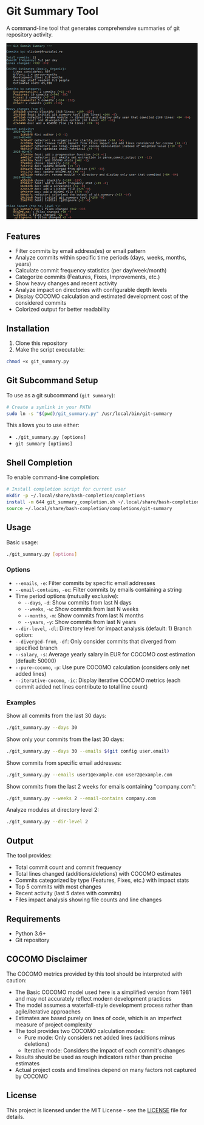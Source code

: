 # Git Summary Tool

A command-line tool that generates comprehensive summaries of git repository activity.

![Git Summary Tool Screenshot](screenshot.png)

## Features

- Filter commits by email address(es) or email pattern
- Analyze commits within specific time periods (days, weeks, months, years)
- Calculate commit frequency statistics (per day/week/month)
- Categorize commits (Features, Fixes, Improvements, etc.)
- Show heavy changes and recent activity
- Analyze impact on directories with configurable depth levels
- Display COCOMO calculation and estimated development cost of the considered commits
- Colorized output for better readability

## Installation

1. Clone this repository
2. Make the script executable:
```bash
chmod +x git_summary.py
```

## Git Subcommand Setup

To use as a git subcommand (`git summary`):

```bash
# Create a symlink in your PATH
sudo ln -s "$(pwd)/git_summary.py" /usr/local/bin/git-summary
```

This allows you to use either:
- `./git_summary.py [options]`
- `git summary [options]`

## Shell Completion

To enable command-line completion:

```bash
# Install completion script for current user
mkdir -p ~/.local/share/bash-completion/completions
install -m 644 git_summary_completion.sh ~/.local/share/bash-completion/completions/git-summary
source ~/.local/share/bash-completion/completions/git-summary
```

## Usage

Basic usage:
```bash
./git_summary.py [options]
```

### Options

- `--emails`, `-e`: Filter commits by specific email addresses
- `--email-contains`, `-ec`: Filter commits by emails containing a string
- Time period options (mutually exclusive):
  - `--days`, `-d`: Show commits from last N days
  - `--weeks`, `-w`: Show commits from last N weeks
  - `--months`, `-m`: Show commits from last N months
  - `--years`, `-y`: Show commits from last N years
- `--dir-level`, `-dl`: Directory level for impact analysis (default: 1)
Branch option:
- `--diverged-from`, `-df`: Only consider commits that diverged from specified branch
- `--salary`, `-s`: Average yearly salary in EUR for COCOMO cost estimation (default: 50000)
- `--pure-cocomo`, `-p`: Use pure COCOMO calculation (considers only net added lines)
- `--iterative-cocomo`, `-ic`: Display iterative COCOMO metrics (each commit added net lines contribute to total line count)

### Examples

Show all commits from the last 30 days:
```bash
./git_summary.py --days 30
```

Show only your commits from the last 30 days:
```bash
./git_summary.py --days 30 --emails $(git config user.email)
```

Show commits from specific email addresses:
```bash
./git_summary.py --emails user1@example.com user2@example.com
```

Show commits from the last 2 weeks for emails containing "company.com":
```bash
./git_summary.py --weeks 2 --email-contains company.com
```

Analyze modules at directory level 2:
```bash
./git_summary.py --dir-level 2
```

## Output

The tool provides:
- Total commit count and commit frequency
- Total lines changed (additions/deletions) with COCOMO estimates
- Commits categorized by type (Features, Fixes, etc.) with impact stats
- Top 5 commits with most changes
- Recent activity (last 5 dates with commits)
- Files impact analysis showing file counts and line changes

## Requirements

- Python 3.6+
- Git repository

## COCOMO Disclaimer

The COCOMO metrics provided by this tool should be interpreted with caution:

- The Basic COCOMO model used here is a simplified version from 1981 and may not accurately reflect modern development practices
- The model assumes a waterfall-style development process rather than agile/iterative approaches
- Estimates are based purely on lines of code, which is an imperfect measure of project complexity
- The tool provides two COCOMO calculation modes:
  - Pure mode: Only considers net added lines (additions minus deletions)
  - Iterative mode: Considers the impact of each commit's changes
- Results should be used as rough indicators rather than precise estimates
- Actual project costs and timelines depend on many factors not captured by COCOMO

## License

This project is licensed under the MIT License - see the [LICENSE](LICENSE) file for details.

